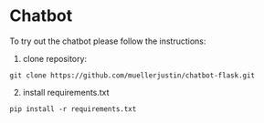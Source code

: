 # Chatbot
To try out the chatbot please follow the instructions:
1. clone repository:
```
git clone https://github.com/muellerjustin/chatbot-flask.git
```
2. install requirements.txt
```
pip install -r requirements.txt
```
